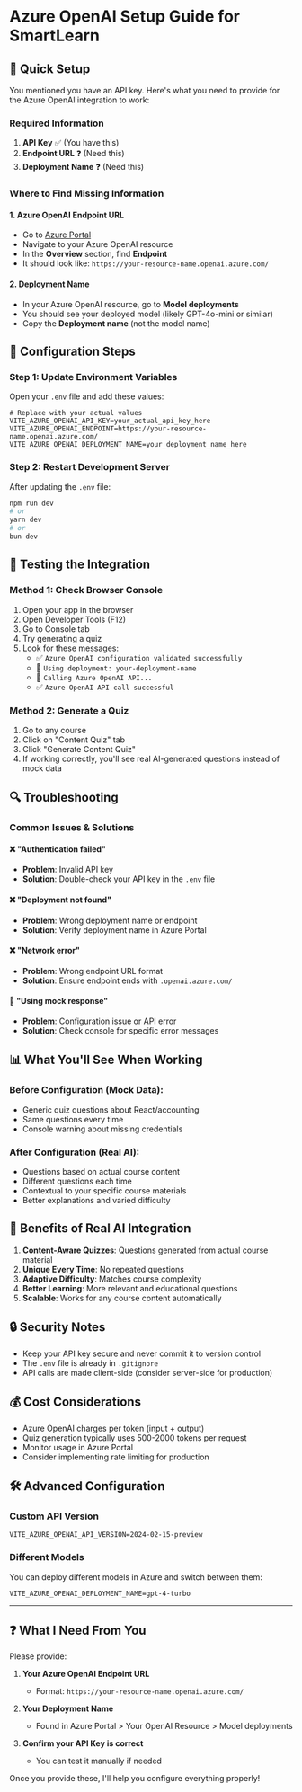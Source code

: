 # Azure OpenAI Setup Guide for SmartLearn

## 🚀 Quick Setup

You mentioned you have an API key. Here's what you need to provide for the Azure OpenAI integration to work:

### Required Information

1. **API Key** ✅ (You have this)
2. **Endpoint URL** ❓ (Need this)
3. **Deployment Name** ❓ (Need this)

### Where to Find Missing Information

#### 1. Azure OpenAI Endpoint URL
- Go to [Azure Portal](https://portal.azure.com)
- Navigate to your Azure OpenAI resource
- In the **Overview** section, find **Endpoint**
- It should look like: `https://your-resource-name.openai.azure.com/`

#### 2. Deployment Name
- In your Azure OpenAI resource, go to **Model deployments**
- You should see your deployed model (likely GPT-4o-mini or similar)
- Copy the **Deployment name** (not the model name)

## 🔧 Configuration Steps

### Step 1: Update Environment Variables

Open your `.env` file and add these values:

```env
# Replace with your actual values
VITE_AZURE_OPENAI_API_KEY=your_actual_api_key_here
VITE_AZURE_OPENAI_ENDPOINT=https://your-resource-name.openai.azure.com/
VITE_AZURE_OPENAI_DEPLOYMENT_NAME=your_deployment_name_here
```

### Step 2: Restart Development Server

After updating the `.env` file:
```bash
npm run dev
# or
yarn dev
# or
bun dev
```

## 🧪 Testing the Integration

### Method 1: Check Browser Console
1. Open your app in the browser
2. Open Developer Tools (F12)
3. Go to Console tab
4. Try generating a quiz
5. Look for these messages:
   - ✅ `Azure OpenAI configuration validated successfully`
   - 🚀 `Using deployment: your-deployment-name`
   - 🤖 `Calling Azure OpenAI API...`
   - ✅ `Azure OpenAI API call successful`

### Method 2: Generate a Quiz
1. Go to any course
2. Click on "Content Quiz" tab
3. Click "Generate Content Quiz"
4. If working correctly, you'll see real AI-generated questions instead of mock data

## 🔍 Troubleshooting

### Common Issues & Solutions

#### ❌ "Authentication failed"
- **Problem**: Invalid API key
- **Solution**: Double-check your API key in the `.env` file

#### ❌ "Deployment not found"
- **Problem**: Wrong deployment name or endpoint
- **Solution**: Verify deployment name in Azure Portal

#### ❌ "Network error"
- **Problem**: Wrong endpoint URL format
- **Solution**: Ensure endpoint ends with `.openai.azure.com/`

#### 🔄 "Using mock response"
- **Problem**: Configuration issue or API error
- **Solution**: Check console for specific error messages

## 📊 What You'll See When Working

### Before Configuration (Mock Data):
- Generic quiz questions about React/accounting
- Same questions every time
- Console warning about missing credentials

### After Configuration (Real AI):
- Questions based on actual course content
- Different questions each time
- Contextual to your specific course materials
- Better explanations and varied difficulty

## 🎯 Benefits of Real AI Integration

1. **Content-Aware Quizzes**: Questions generated from actual course material
2. **Unique Every Time**: No repeated questions
3. **Adaptive Difficulty**: Matches course complexity
4. **Better Learning**: More relevant and educational questions
5. **Scalable**: Works for any course content automatically

## 🔒 Security Notes

- Keep your API key secure and never commit it to version control
- The `.env` file is already in `.gitignore`
- API calls are made client-side (consider server-side for production)

## 💰 Cost Considerations

- Azure OpenAI charges per token (input + output)
- Quiz generation typically uses 500-2000 tokens per request
- Monitor usage in Azure Portal
- Consider implementing rate limiting for production

## 🛠️ Advanced Configuration

### Custom API Version
```env
VITE_AZURE_OPENAI_API_VERSION=2024-02-15-preview
```

### Different Models
You can deploy different models in Azure and switch between them:
```env
VITE_AZURE_OPENAI_DEPLOYMENT_NAME=gpt-4-turbo
```

---

## ❓ What I Need From You

Please provide:

1. **Your Azure OpenAI Endpoint URL**
   - Format: `https://your-resource-name.openai.azure.com/`

2. **Your Deployment Name**
   - Found in Azure Portal > Your OpenAI Resource > Model deployments

3. **Confirm your API Key is correct**
   - You can test it manually if needed

Once you provide these, I'll help you configure everything properly!
